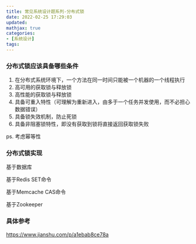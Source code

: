 ```yaml
---
title: 常见系统设计题系列-分布式锁
date: 2022-02-25 17:29:03
updated:
mathjax: true
categories:
- [系统设计]
tags: 
---
```

### 分布式锁应该具备哪些条件

1. 在分布式系统环境下，一个方法在同一时间只能被一个机器的一个线程执行
2. 高可用的获取锁与释放锁
3. 高性能的获取锁与释放锁
4. 具备可重入特性（可理解为重新进入，由多于一个任务并发使用，而不必担心数据错误）
5. 具备锁失效机制，防止死锁
6. 具备非阻塞锁特性，即没有获取到锁将直接返回获取锁失败

ps. 考虑幂等性

### 分布式锁实现

基于数据库

基于Redis SET命令

基于Memcache CAS命令

基于Zookeeper

### 具体参考

https://www.jianshu.com/p/a1ebab8ce78a
